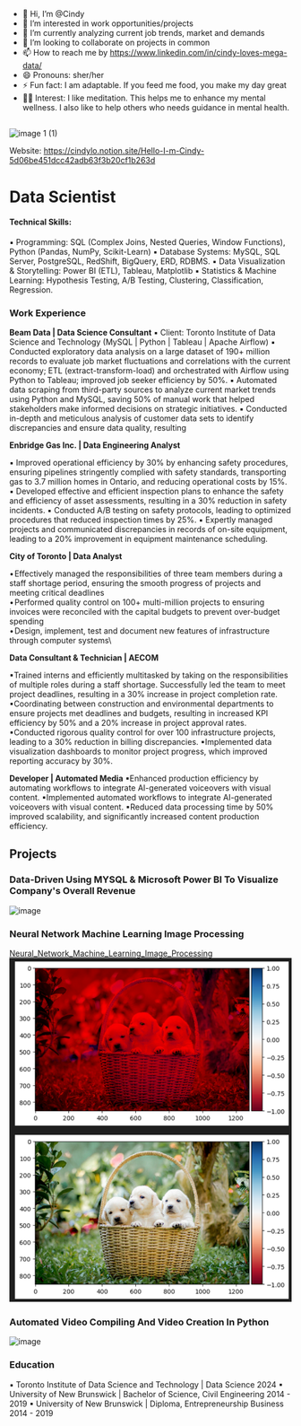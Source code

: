 - 👋 Hi, I’m @Cindy
- 👀 I’m interested in work opportunities/projects
- 🌱 I’m currently analyzing current job trends, market and demands
- 💞️ I’m looking to collaborate on projects in common
- 📫 How to reach me by https://www.linkedin.com/in/cindy-loves-mega-data/
- 😄 Pronouns: sher/her
- ⚡ Fun fact: I am adaptable. If you feed me food, you make my day great
- 🧘🏻 Interest: I like meditation. This helps me to enhance my mental wellness. 
I also like to help others who needs guidance in mental health. 

##
![image 1 (1)](https://github.com/codeadvance/profolio/assets/132302205/13e94edf-c7a5-4a54-9319-b004a16c0176)

Website: https://cindylo.notion.site/Hello-I-m-Cindy-5d06be451dcc42adb63f3b20cf1b263d

# Data Scientist
#### Technical Skills: 
▪ Programming: SQL (Complex Joins, Nested Queries, Window Functions), Python (Pandas, NumPy, Scikit-Learn)
▪ Database Systems: MySQL, SQL Server, PostgreSQL, RedShift, BigQuery, ERD, RDBMS.
▪ Data Visualization & Storytelling: Power BI (ETL), Tableau, Matplotlib
▪ Statistics & Machine Learning: Hypothesis Testing, A/B Testing, Clustering, Classification, Regression.

### Work Experience 

**Beam Data | Data Science Consultant**
▪ Client: Toronto Institute of Data Science and Technology (MySQL | Python | Tableau | Apache Airflow)
▪ Conducted exploratory data analysis on a large dataset of 190+ million records to evaluate job market fluctuations and correlations with the current economy; ETL (extract-transform-load) and orchestrated with Airflow using Python to Tableau; improved job seeker efficiency by 50%.
▪ Automated data scraping from third-party sources to analyze current market trends using Python and MySQL, saving 50% of manual work that helped stakeholders make informed decisions on strategic initiatives.
▪ Conducted in-depth and meticulous analysis of customer data sets to identify discrepancies and ensure data quality, resulting

**Enbridge Gas Inc. | Data Engineering Analyst**

▪ Improved operational efficiency by 30% by enhancing safety procedures, ensuring pipelines stringently complied with safety standards, transporting gas to 3.7 million homes in Ontario, and reducing operational costs by 15%.
▪ Developed effective and efficient inspection plans to enhance the safety and efficiency of asset assessments, resulting in a 30% reduction in safety incidents.
▪ Conducted A/B testing on safety protocols, leading to optimized procedures that reduced inspection times by 25%.
▪ Expertly managed projects and communicated discrepancies in records of on-site equipment, leading to a 20% improvement in equipment maintenance scheduling.

**City of Toronto | Data Analyst**

• Effectively managed the responsibilities of three team members during a staff shortage period, ensuring the smooth progress of projects and meeting critical deadlines\
• Performed quality control on 100+ multi-million projects to ensuring invoices were reconciled with the capital budgets to prevent over-budget spending\
• Design, implement, test and document new features of infrastructure through computer systems\

**Data Consultant & Technician | AECOM**

▪Trained interns and efficiently multitasked by taking on the responsibilities of multiple roles during a staff shortage. Successfully led the team to meet project deadlines, resulting in a 30% increase in project completion rate.
▪Coordinating between construction and environmental departments to ensure projects met deadlines and budgets, resulting in increased KPI efficiency by 50% and a 20% increase in project approval rates.
▪Conducted rigorous quality control for over 100 infrastructure projects, leading to a 30% reduction in billing discrepancies.
▪Implemented data visualization dashboards to monitor project progress, which improved reporting accuracy by 30%.

**Developer | Automated Media**
▪Enhanced production efficiency by automating workflows to integrate AI-generated voiceovers with visual content.
▪Implemented automated workflows to integrate AI-generated voiceovers with visual content.
▪Reduced data processing time by 50% improved scalability, and significantly increased content production efficiency.

## Projects
### Data-Driven Using MYSQL & Microsoft Power BI To Visualize Company's Overall Revenue
![image](https://github.com/codeadvance/profolio/assets/132302205/d0c9739a-cd5a-4e6e-9b25-e0b27e6206c2)

###  Neural Network Machine Learning Image Processing
[Neural_Network_Machine_Learning_Image_Processing](https://github.com/codeadvance/Neural_Network_Machine_Learning_Image_Processing) 
![Image](https://github.com/codeadvance/Neural_Network_Machine_Learning_Image_Processing/blob/main/puppies.PNG)

### Automated Video Compiling And Video Creation In Python
![image](https://github.com/codeadvance/profolio/assets/132302205/fac3b8a0-a1df-4817-b581-e175950c3a28)


### Education
▪ Toronto Institute of Data Science and Technology |  Data Science 2024
▪ University of New Brunswick | Bachelor of Science, Civil Engineering 2014 - 2019
▪ University of New Brunswick | Diploma, Entrepreneurship Business 2014 - 2019


<!---
codeadvance/codeadvance is a ✨ special ✨ repository because its `README.md` (this file) appears on your GitHub profile.
You can click the Preview link to take a look at your changes.
--->
